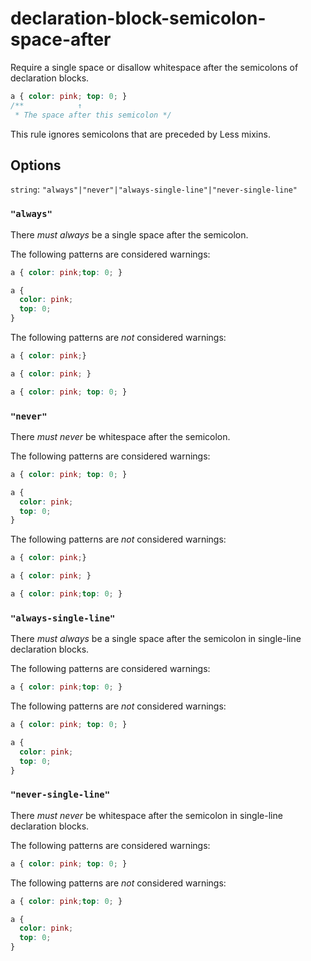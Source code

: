 # declaration-block-semicolon-space-after

Require a single space or disallow whitespace after the semicolons of declaration blocks.

```css
a { color: pink; top: 0; }
/**            ↑
 * The space after this semicolon */
```

This rule ignores semicolons that are preceded by Less mixins.

## Options

`string`: `"always"|"never"|"always-single-line"|"never-single-line"`

### `"always"`

There *must always* be a single space after the semicolon.

The following patterns are considered warnings:

```css
a { color: pink;top: 0; }
```

```css
a {
  color: pink;
  top: 0;
}
```

The following patterns are *not* considered warnings:

```css
a { color: pink;}
```

```css
a { color: pink; }
```

```css
a { color: pink; top: 0; }
```

### `"never"`

There *must never* be whitespace after the semicolon.

The following patterns are considered warnings:

```css
a { color: pink; top: 0; }
```

```css
a {
  color: pink;
  top: 0;
}
```

The following patterns are *not* considered warnings:

```css
a { color: pink;}
```

```css
a { color: pink; }
```

```css
a { color: pink;top: 0; }
```

### `"always-single-line"`

There *must always* be a single space after the semicolon in single-line declaration blocks.

The following patterns are considered warnings:

```css
a { color: pink;top: 0; }
```

The following patterns are *not* considered warnings:

```css
a { color: pink; top: 0; }
```

```css
a {
  color: pink;
  top: 0;
}
```

### `"never-single-line"`

There *must never* be whitespace after the semicolon in single-line declaration blocks.

The following patterns are considered warnings:

```css
a { color: pink; top: 0; }
```

The following patterns are *not* considered warnings:

```css
a { color: pink;top: 0; }
```

```css
a {
  color: pink;
  top: 0;
}
```
